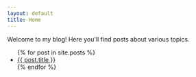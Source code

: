 ```yaml
---
layout: default
title: Home
---
```


Welcome to my blog! Here you'll find posts about various topics.

<ul>
  {% for post in site.posts %}
    <li>
      <a href="{{ post.url }}">{{ post.title }}</a>
    </li>
  {% endfor %}
</ul>

